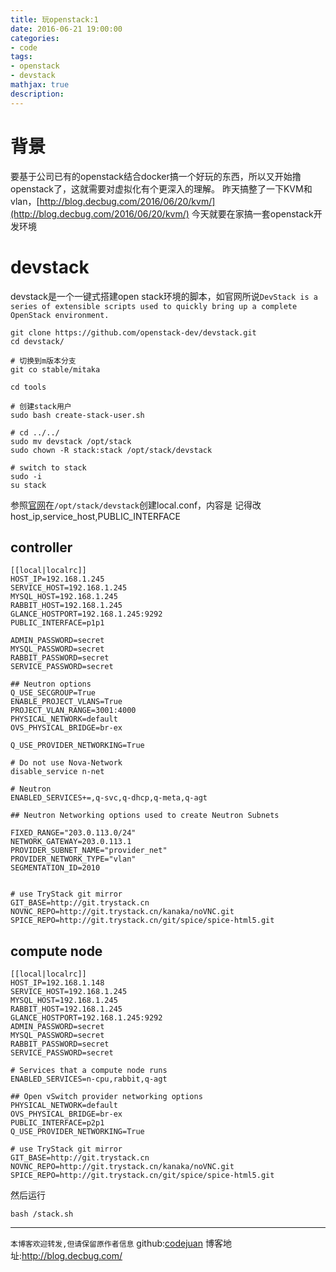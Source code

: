 ```yaml
---
title: 玩openstack:1
date: 2016-06-21 19:00:00
categories:
- code
tags: 
- openstack
- devstack
mathjax: true
description: 
---
```


# 背景

要基于公司已有的openstack结合docker搞一个好玩的东西，所以又开始撸openstack了，这就需要对虚拟化有个更深入的理解。
昨天搞整了一下KVM和vlan，[http://blog.decbug.com/2016/06/20/kvm/](http://blog.decbug.com/2016/06/20/kvm/)
今天就要在家搞一套openstack开发环境
<!--more-->

# devstack
devstack是一个一键式搭建open stack环境的脚本，如官网所说`DevStack is a series of extensible scripts used to quickly bring up a complete OpenStack environment.`
```
git clone https://github.com/openstack-dev/devstack.git
cd devstack/

# 切换到m版本分支
git co stable/mitaka

cd tools

# 创建stack用户
sudo bash create-stack-user.sh

# cd ../../
sudo mv devstack /opt/stack
sudo chown -R stack:stack /opt/stack/devstack

# switch to stack
sudo -i
su stack

```

参照[官网](http://docs.openstack.org/developer/devstack/guides/neutron.html#id3)在`/opt/stack/devstack`创建local.conf，内容是
记得改host_ip,service_host,PUBLIC_INTERFACE
## controller
```
[[local|localrc]]
HOST_IP=192.168.1.245
SERVICE_HOST=192.168.1.245
MYSQL_HOST=192.168.1.245
RABBIT_HOST=192.168.1.245
GLANCE_HOSTPORT=192.168.1.245:9292
PUBLIC_INTERFACE=p1p1

ADMIN_PASSWORD=secret
MYSQL_PASSWORD=secret
RABBIT_PASSWORD=secret
SERVICE_PASSWORD=secret

## Neutron options
Q_USE_SECGROUP=True
ENABLE_PROJECT_VLANS=True
PROJECT_VLAN_RANGE=3001:4000
PHYSICAL_NETWORK=default
OVS_PHYSICAL_BRIDGE=br-ex

Q_USE_PROVIDER_NETWORKING=True

# Do not use Nova-Network
disable_service n-net

# Neutron
ENABLED_SERVICES+=,q-svc,q-dhcp,q-meta,q-agt

## Neutron Networking options used to create Neutron Subnets

FIXED_RANGE="203.0.113.0/24"
NETWORK_GATEWAY=203.0.113.1
PROVIDER_SUBNET_NAME="provider_net"
PROVIDER_NETWORK_TYPE="vlan"
SEGMENTATION_ID=2010


# use TryStack git mirror
GIT_BASE=http://git.trystack.cn
NOVNC_REPO=http://git.trystack.cn/kanaka/noVNC.git
SPICE_REPO=http://git.trystack.cn/git/spice/spice-html5.git
```

## compute node
```
[[local|localrc]]
HOST_IP=192.168.1.148
SERVICE_HOST=192.168.1.245
MYSQL_HOST=192.168.1.245
RABBIT_HOST=192.168.1.245
GLANCE_HOSTPORT=192.168.1.245:9292
ADMIN_PASSWORD=secret
MYSQL_PASSWORD=secret
RABBIT_PASSWORD=secret
SERVICE_PASSWORD=secret

# Services that a compute node runs
ENABLED_SERVICES=n-cpu,rabbit,q-agt

## Open vSwitch provider networking options
PHYSICAL_NETWORK=default
OVS_PHYSICAL_BRIDGE=br-ex
PUBLIC_INTERFACE=p2p1
Q_USE_PROVIDER_NETWORKING=True

# use TryStack git mirror
GIT_BASE=http://git.trystack.cn
NOVNC_REPO=http://git.trystack.cn/kanaka/noVNC.git
SPICE_REPO=http://git.trystack.cn/git/spice/spice-html5.git
```


然后运行
```
bash /stack.sh
```


----------------------------

`本博客欢迎转发,但请保留原作者信息`
github:[codejuan](https://github.com/CodeJuan)
博客地址:http://blog.decbug.com/


